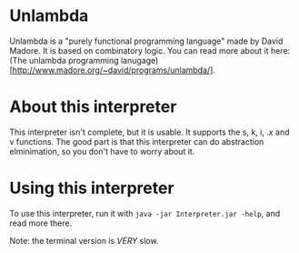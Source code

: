 # Unlambda


Unlambda is a "purely functional programming language" made by David Madore. It is based on combinatory logic. You can read more about it here: (The unlambda programming lanugage)[http://www.madore.org/~david/programs/unlambda/].

# About this interpreter

This interpreter isn't complete, but it is usable. It supports the s, k, i, ._x_ and v functions. The good part is that this interpreter can do abstraction elminimation, so you don't have to worry about it.

# Using this interpreter

To use this interpreter, run it with `java -jar Interpreter.jar -help`, and read more there.

Note: the terminal version is *VERY* slow.
